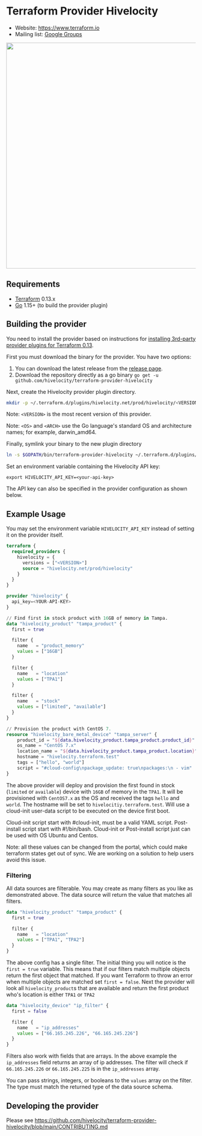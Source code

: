 Terraform Provider Hivelocity 
=============================

- Website: https://www.terraform.io
- Mailing list: [Google Groups](http://groups.google.com/group/terraform-tool)

<img src="https://cdn.rawgit.com/hashicorp/terraform-website/master/content/source/assets/images/logo-hashicorp.svg" width="600px">

Requirements
------------

-	[Terraform](https://www.terraform.io/downloads.html) 0.13.x
-	[Go](https://golang.org/doc/install) 1.15+ (to build the provider plugin)

Building the provider
---------------------

You need to install the provider based on instructions for [installing 3rd-party provider plugins for Terraform 0.13](https://www.hashicorp.com/blog/automatic-installation-of-third-party-providers-with-terraform-0-13).

First you must download the binary for the provider.  You have two options:

1. You can download the latest release from the [release page](https://github.com/hivelocity/terraform-provider-hivelocity/releases).
2. Download the repository directly as a go binary `go get -u github.com/hivelocity/terraform-provider-hivelocity`

Next, create the Hivelocity provider plugin directory. 

```sh
mkdir -p ~/.terraform.d/plugins/hivelocity.net/prod/hivelocity/<VERSION>/<OS>_<ARCH>
```

Note: `<VERSION>` is the most recent version of this provider.

Note: `<OS>` and `<ARCH>` use the Go language's standard OS and architecture names; for example, darwin_amd64.

Finally, symlink your binary to the new plugin directory

```sh
ln -s $GOPATH/bin/terraform-provider-hivelocity ~/.terraform.d/plugins/hivelocity.net/prod/hivelocity/<VERSION>/<OS>_<ARCH>/terraform-provider-hivelocity
```

Set an environment variable containing the Hivelocity API key:
```
export HIVELOCITY_API_KEY=<your-api-key>
```
The API key can also be specified in the provider configuration as shown below.

Example Usage
-------------

You may set the environment variable `HIVELOCITY_API_KEY` instead of setting it on the provider itself.

```tf
terraform {
  required_providers {
    hivelocity = {
      versions = ["<VERSION>"]
      source = "hivelocity.net/prod/hivelocity"
    }
  }
}

provider "hivelocity" {
  api_key=<YOUR-API-KEY>
}

// Find first in stock product with 16GB of memory in Tampa.
data "hivelocity_product" "tampa_product" {
  first = true

  filter {
    name   = "product_memory"
    values = ["16GB"]
  }

  filter {
    name   = "location"
    values = ["TPA1"]
  }

  filter {
    name   = "stock"
    values = ["limited", "available"]
  }
}

// Provision the product with CentOS 7.
resource "hivelocity_bare_metal_device" "tampa_server" {
    product_id = "${data.hivelocity_product.tampa_product.product_id}"
    os_name = "CentOS 7.x"
    location_name = "${data.hivelocity_product.tampa_product.location}"
    hostname = "hivelocity.terraform.test"
    tags = ["hello", "world"]
    script = "#cloud-config\npackage_update: true\npackages:\n - vim"
}
```

The above provider will deploy and provision the first found in stock (`limited` or `available`) device with `16GB` of memory in the `TPA1`.
It will be provisioned with `CentOS7.x` as the OS and received the tags `hello` and `world`.  The hostname will be set to
`hivelocitiy.terraform.test`. Will use a cloud-init user-data script to be executed on the device first boot.

Cloud-init script start with #cloud-init, must be a valid YAML script.
Post-install script start with #!/bin/bash.
Cloud-init or Post-install script just can be used with OS Ubuntu and Centos.

Note: all these values can be changed from the portal, which could make terraform states get out of sync.  We are working on 
a solution to help users avoid this issue.

### Filtering

All data sources are filterable.  You may create as many filters as you like as demonstrated above. The data source will return the value that matches all filters.

```tf
data "hivelocity_product" "tampa_product" {
  first = true

  filter {
    name   = "location"
    values = ["TPA1", "TPA2"]
  }
}
```

The above config has a single filter. The initial thing you will notice is the `first = true` variable.  This means
that if our filters match multiple objects return the first object that matched.  If you want Terraform to throw an error
 when multiple objects are matched set `first = false`.   Next the provider will look all `hivelocity_product`s that are available and return
the first product who's location is either `TPA1` or `TPA2`

```tf
data "hivelocity_device" "ip_filter" {
  first = false

  filter {
    name   = "ip_addresses"
    values = ["66.165.245.226", "66.165.245.226"]
  }
}
```

Filters also work with fields that are arrays. In the above example the `ip_addresses` field returns an array of ip addresses.
The filter will check if `66.165.245.226` or `66.165.245.225` is in the `ip_addresses` array.

You can pass strings, integers, or booleans to the `values` array on the filter. The type must match the returned type of the
data source schema.

Developing the provider
---------------------------

Please see https://github.com/hivelocity/terraform-provider-hivelocity/blob/main/CONTRIBUTING.md



